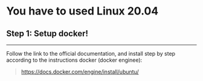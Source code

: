 # You have to used Linux 20.04
## Step 1: Setup docker!
___
Follow the link to the official documentation, and install step by step according to the instructions docker (docker enginee):
    
> https://docs.docker.com/engine/install/ubuntu/
